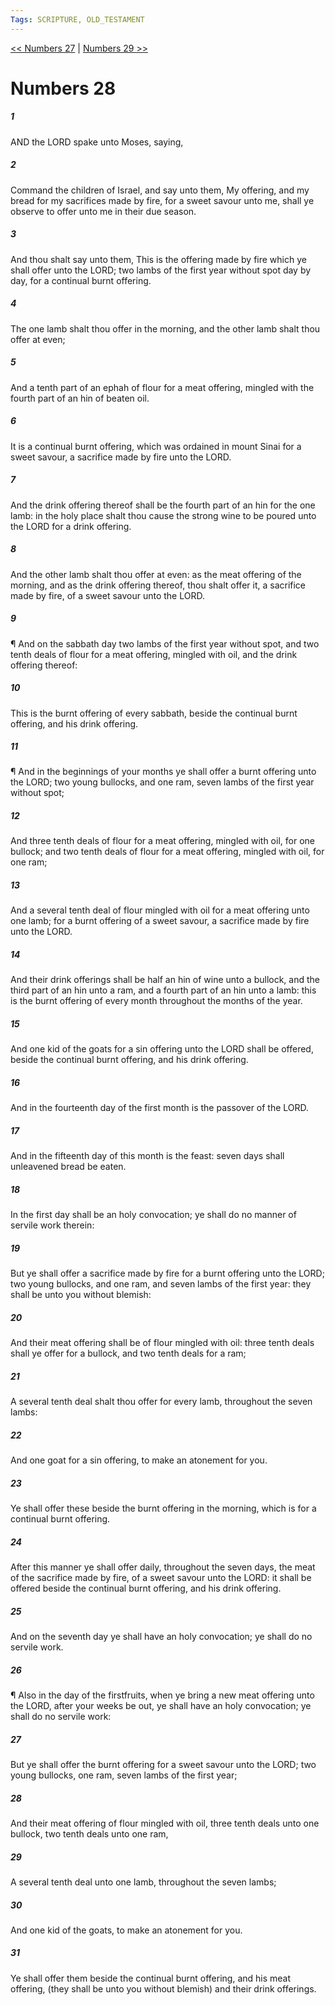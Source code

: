 ```yaml
---
Tags: SCRIPTURE, OLD_TESTAMENT
---
```


[<< Numbers 27](OLD_TESTAMENT/04_Numbers/Numbers_27.md) | [Numbers 29 >>](OLD_TESTAMENT/04_Numbers/Numbers_29.md)

# Numbers 28

##### 1

AND the LORD spake unto Moses, saying,

##### 2

Command the children of Israel, and say unto them, My offering, and my bread for my sacrifices made by fire, for a sweet savour unto me, shall ye observe to offer unto me in their due season.

##### 3

And thou shalt say unto them, This is the offering made by fire which ye shall offer unto the LORD; two lambs of the first year without spot day by day, for a continual burnt offering.

##### 4

The one lamb shalt thou offer in the morning, and the other lamb shalt thou offer at even;

##### 5

And a tenth part of an ephah of flour for a meat offering, mingled with the fourth part of an hin of beaten oil.

##### 6

It is a continual burnt offering, which was ordained in mount Sinai for a sweet savour, a sacrifice made by fire unto the LORD.

##### 7

And the drink offering thereof shall be the fourth part of an hin for the one lamb: in the holy place shalt thou cause the strong wine to be poured unto the LORD for a drink offering.

##### 8

And the other lamb shalt thou offer at even: as the meat offering of the morning, and as the drink offering thereof, thou shalt offer it, a sacrifice made by fire, of a sweet savour unto the LORD.

##### 9

¶ And on the sabbath day two lambs of the first year without spot, and two tenth deals of flour for a meat offering, mingled with oil, and the drink offering thereof:

##### 10

This is the burnt offering of every sabbath, beside the continual burnt offering, and his drink offering.

##### 11

¶ And in the beginnings of your months ye shall offer a burnt offering unto the LORD; two young bullocks, and one ram, seven lambs of the first year without spot;

##### 12

And three tenth deals of flour for a meat offering, mingled with oil, for one bullock; and two tenth deals of flour for a meat offering, mingled with oil, for one ram;

##### 13

And a several tenth deal of flour mingled with oil for a meat offering unto one lamb; for a burnt offering of a sweet savour, a sacrifice made by fire unto the LORD.

##### 14

And their drink offerings shall be half an hin of wine unto a bullock, and the third part of an hin unto a ram, and a fourth part of an hin unto a lamb: this is the burnt offering of every month throughout the months of the year.

##### 15

And one kid of the goats for a sin offering unto the LORD shall be offered, beside the continual burnt offering, and his drink offering.

##### 16

And in the fourteenth day of the first month is the passover of the LORD.

##### 17

And in the fifteenth day of this month is the feast: seven days shall unleavened bread be eaten.

##### 18

In the first day shall be an holy convocation; ye shall do no manner of servile work therein:

##### 19

But ye shall offer a sacrifice made by fire for a burnt offering unto the LORD; two young bullocks, and one ram, and seven lambs of the first year: they shall be unto you without blemish:

##### 20

And their meat offering shall be of flour mingled with oil: three tenth deals shall ye offer for a bullock, and two tenth deals for a ram;

##### 21

A several tenth deal shalt thou offer for every lamb, throughout the seven lambs:

##### 22

And one goat for a sin offering, to make an atonement for you.

##### 23

Ye shall offer these beside the burnt offering in the morning, which is for a continual burnt offering.

##### 24

After this manner ye shall offer daily, throughout the seven days, the meat of the sacrifice made by fire, of a sweet savour unto the LORD: it shall be offered beside the continual burnt offering, and his drink offering.

##### 25

And on the seventh day ye shall have an holy convocation; ye shall do no servile work.

##### 26

¶ Also in the day of the firstfruits, when ye bring a new meat offering unto the LORD, after your weeks be out, ye shall have an holy convocation; ye shall do no servile work:

##### 27

But ye shall offer the burnt offering for a sweet savour unto the LORD; two young bullocks, one ram, seven lambs of the first year;

##### 28

And their meat offering of flour mingled with oil, three tenth deals unto one bullock, two tenth deals unto one ram,

##### 29

A several tenth deal unto one lamb, throughout the seven lambs;

##### 30

And one kid of the goats, to make an atonement for you.

##### 31

Ye shall offer them beside the continual burnt offering, and his meat offering, (they shall be unto you without blemish) and their drink offerings.
